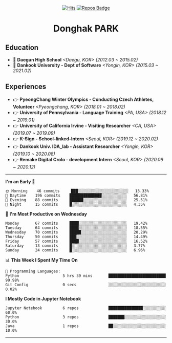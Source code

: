 <div align=center>
  
[![Hits](https://hits.seeyoufarm.com/api/count/incr/badge.svg?url=https%3A%2F%2Fgithub.com%2FDonghakPark)](https://hits.seeyoufarm.com)
[![Repos Badge](https://badges.pufler.dev/repos/DonghakPark)](https://badges.pufler.dev)

# Donghak PARK

</div>

<!--[![Donghak's github stats](https://github-readme-stats.vercel.app/api?username=DonghakPark&show_icons=true&theme=vue)](https://github.com/anuraghazra/github-readme-stats)
[![Top Langs](https://github-readme-stats.vercel.app/api/top-langs/?username=DonghakPark&layout=compact)](https://github.com/anuraghazra/github-readme-stats)
-->

## Education
- :school: **Daegun High School** *<Daegu, KOR> (2012.03 ~ 2015.02)*
- :school: **Dankook University - Dept of Software** *<Yongin, KOR> (2015.03 ~ 2021.02)*

## Experiences
- &#128073; **PyeongChang Winter Olympics - Conducting Czech Athletes, Volunteer** *<Pyeongchang, KOR> (2018.01 ~ 2018.02)*
- &#128073; **University of Pennsylvania - Language Training** *<PA, USA> (2018.12 ~ 2019.01)*
- &#128073; **University of California Irvine - Visiting Researcher** *<CA, USA> (2019.07 ~ 2019.09)*
- &#128073; **K-Sign - School-linked-Intern**  *<Seoul, KOR> (2019.12 ~ 2020.02)*
- &#128073; **Dankook Univ. IDA_lab - Assistant Researcher** *<Yongin, KOR> (2019.10 ~ 2020.08)*
- &#128073; **Remake Digital Crolo - development Intern** *<Seoul, KOR> (2020.09 ~ 2020.12)*
---

<!--START_SECTION:waka-->
**I'm an Early 🐤** 

```text
🌞 Morning    46 commits     ███░░░░░░░░░░░░░░░░░░░░░░   13.33% 
🌆 Daytime    196 commits    ██████████████░░░░░░░░░░░   56.81% 
🌃 Evening    88 commits     ██████░░░░░░░░░░░░░░░░░░░   25.51% 
🌙 Night      15 commits     █░░░░░░░░░░░░░░░░░░░░░░░░   4.35%

```
📅 **I'm Most Productive on Wednesday** 

```text
Monday       67 commits     ████░░░░░░░░░░░░░░░░░░░░░   19.42% 
Tuesday      64 commits     ████░░░░░░░░░░░░░░░░░░░░░   18.55% 
Wednesday    70 commits     █████░░░░░░░░░░░░░░░░░░░░   20.29% 
Thursday     50 commits     ███░░░░░░░░░░░░░░░░░░░░░░   14.49% 
Friday       57 commits     ████░░░░░░░░░░░░░░░░░░░░░   16.52% 
Saturday     13 commits     █░░░░░░░░░░░░░░░░░░░░░░░░   3.77% 
Sunday       24 commits     █░░░░░░░░░░░░░░░░░░░░░░░░   6.96%

```


📊 **This Week I Spent My Time On** 

```text
💬 Programming Languages: 
Python                   5 hrs 39 mins       █████████████████████████   99.98% 
Git Config               0 secs              ░░░░░░░░░░░░░░░░░░░░░░░░░   0.02%

```

**I Mostly Code in Jupyter Notebook** 

```text
Jupyter Notebook         6 repos             ███████████████░░░░░░░░░░   60.0% 
Python                   3 repos             ███████░░░░░░░░░░░░░░░░░░   30.0% 
Java                     1 repos             ██░░░░░░░░░░░░░░░░░░░░░░░   10.0%

```



<!--END_SECTION:waka-->

--- 

